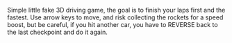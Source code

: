 Simple little fake 3D driving game, the goal is to finish your laps first and the fastest. Use arrow keys to move, and risk collecting the rockets for a speed boost, but be careful, if you hit another car, you have to REVERSE back to the last checkpoint and do it again.